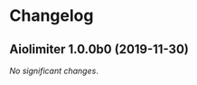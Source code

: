 # Changelog

<!--
    You should *NOT* be adding new change log entries to this file, this
    file is managed by towncrier. You *may* edit previous change logs to
    fix problems like typo corrections or such.
    To add a new change log entry, please see
    https://pip.pypa.io/en/latest/development/contributing/#news-entries
    we named the news folder "changelog.d".

    WARNING: Don't drop the next directive!
-->

<!-- Towncrier release notes start -->

## Aiolimiter 1.0.0b0 (2019-11-30)

_No significant changes_.
